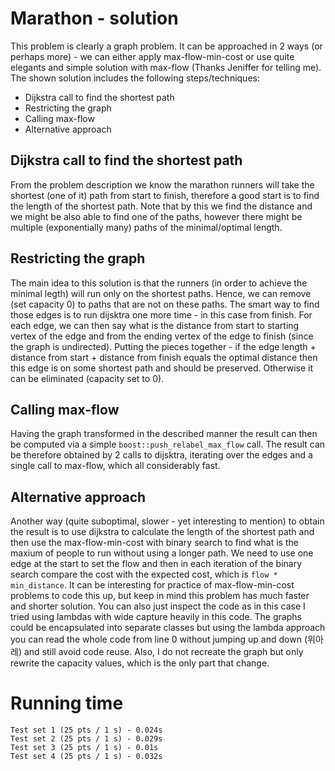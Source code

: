# Marathon - solution
This problem is clearly a graph problem. It can be approached in 2 ways (or perhaps more) - we can either apply max-flow-min-cost or use quite elegants and simple solution with max-flow (Thanks Jeniffer for telling me). The shown solution includes the following steps/techniques:

- Dijkstra call to find the shortest path
- Restricting the graph
- Calling max-flow
- Alternative approach

## Dijkstra call to find the shortest path
From the problem description we know the marathon runners will take the shortest (one of it) path from start to finish, therefore a good start is to find the length of the shortest path. Note that by this we find the distance and we might be also able to find one of the paths, however there might be multiple (exponentially many) paths of the minimal/optimal length.

## Restricting the graph
The main idea to this solution is that the runners (in order to achieve the minimal legth) will run only on the shortest paths. Hence, we can remove (set capacity 0) to paths that are not on these paths. The smart way to find those edges is to run dijsktra one more time - in this case from finish. For each edge, we can then say what is the distance from start to starting vertex of the edge and from the ending vertex of the edge to finish (since the graph is undirected). Putting the pieces together - if the edge length + distance from start + distance from finish equals the optimal distance then this edge is on some shortest path and should be preserved. Otherwise it can be eliminated (capacity set to 0).

## Calling max-flow
Having the graph transformed in the described manner the result can then be computed via a simple `boost::push_relabel_max_flow` call. The result can be therefore obtained by 2 calls to dijsktra, iterating over the edges and a single call to max-flow, which all considerably fast.

## Alternative approach
Another way (quite suboptimal, slower - yet interesting to mention) to obtain the result is to use dijkstra to calculate the length of the shortest path and then use the max-flow-min-cost with binary search to find what is the maxium of people to run without using a longer path. We need to use one edge at the start to set the flow and then in each iteration of the binary search compare the cost with the expected cost, which is `flow * min_distance`. It can be interesting for practice of max-flow-min-cost problems to code this up, but keep in mind this problem has much faster and shorter solution. You can also just inspect the code as in this case I tried using lambdas with wide capture heavily in this code. The graphs could be encapsulated into separate classes but using the lambda approach you can read the whole code from line 0 without jumping up and down (위아레) and still avoid code reuse. Also, I do not recreate the graph but only rewrite the capacity values, which is the only part that change.

# Running time
    Test set 1 (25 pts / 1 s) - 0.024s
    Test set 2 (25 pts / 1 s) - 0.029s
    Test set 3 (25 pts / 1 s) - 0.01s
    Test set 4 (25 pts / 1 s) - 0.032s
